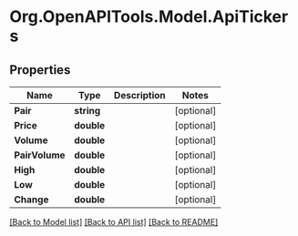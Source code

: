 # Org.OpenAPITools.Model.ApiTickers
## Properties

Name | Type | Description | Notes
------------ | ------------- | ------------- | -------------
**Pair** | **string** |  | [optional] 
**Price** | **double** |  | [optional] 
**Volume** | **double** |  | [optional] 
**PairVolume** | **double** |  | [optional] 
**High** | **double** |  | [optional] 
**Low** | **double** |  | [optional] 
**Change** | **double** |  | [optional] 

[[Back to Model list]](../README.md#documentation-for-models) [[Back to API list]](../README.md#documentation-for-api-endpoints) [[Back to README]](../README.md)


